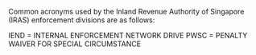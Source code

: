 Common acronyms used by the Inland Revenue Authority of Singapore (IRAS) enforcement divisions are as follows:

IEND = INTERNAL ENFORCEMENT NETWORK DRIVE
PWSC = PENALTY WAIVER FOR SPECIAL CIRCUMSTANCE

